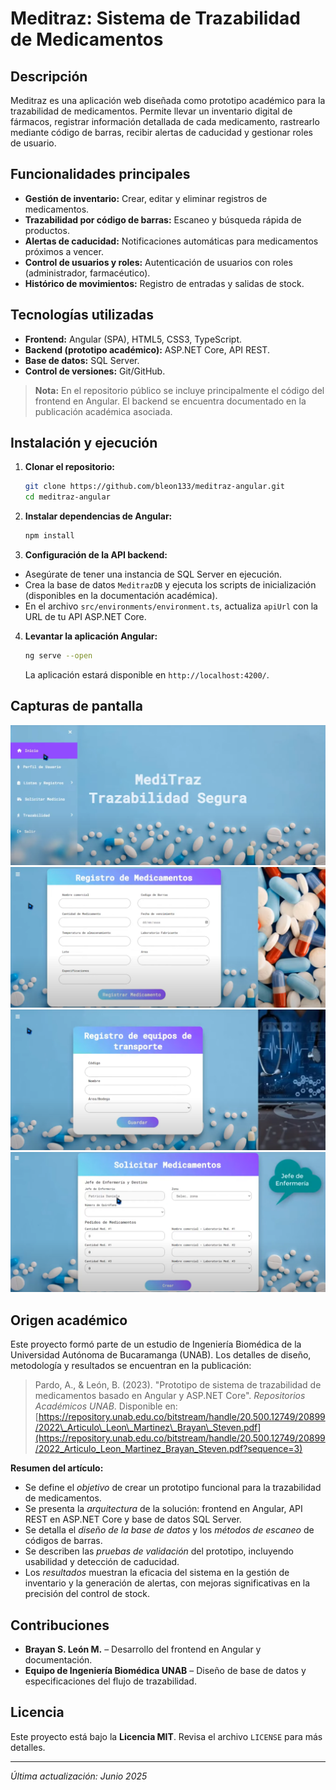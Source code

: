 # Meditraz: Sistema de Trazabilidad de Medicamentos

## Descripción

Meditraz es una aplicación web diseñada como prototipo académico para la trazabilidad de medicamentos. Permite llevar un inventario digital de fármacos, registrar información detallada de cada medicamento, rastrearlo mediante código de barras, recibir alertas de caducidad y gestionar roles de usuario.

## Funcionalidades principales

* **Gestión de inventario:** Crear, editar y eliminar registros de medicamentos.
* **Trazabilidad por código de barras:** Escaneo y búsqueda rápida de productos.
* **Alertas de caducidad:** Notificaciones automáticas para medicamentos próximos a vencer.
* **Control de usuarios y roles:** Autenticación de usuarios con roles (administrador, farmacéutico).
* **Histórico de movimientos:** Registro de entradas y salidas de stock.

## Tecnologías utilizadas

* **Frontend:** Angular (SPA), HTML5, CSS3, TypeScript.
* **Backend (prototipo académico):** ASP.NET Core, API REST.
* **Base de datos:** SQL Server.
* **Control de versiones:** Git/GitHub.

> **Nota:** En el repositorio público se incluye principalmente el código del frontend en Angular. El backend se encuentra documentado en la publicación académica asociada.

## Instalación y ejecución

1. **Clonar el repositorio:**

   ```bash
   git clone https://github.com/bleon133/meditraz-angular.git
   cd meditraz-angular
   ```

2. **Instalar dependencias de Angular:**

   ```bash
   npm install
   ```

3. **Configuración de la API backend:**

* Asegúrate de tener una instancia de SQL Server en ejecución.
* Crea la base de datos `MeditrazDB` y ejecuta los scripts de inicialización (disponibles en la documentación académica).
* En el archivo `src/environments/environment.ts`, actualiza `apiUrl` con la URL de tu API ASP.NET Core.

4. **Levantar la aplicación Angular:**

   ```bash
   ng serve --open
   ```

   La aplicación estará disponible en `http://localhost:4200/`.

## Capturas de pantalla

<!-- Inserta aquí capturas de la interfaz: formularios de registro, listas de medicamentos, alertas de caducidad, etc. -->

![Listado de Medicamentos](./screenshots/Meditraz.png)
![Detalle de Medicamento](./screenshots/Meditraz2.png)
![Detalle de Medicamento](./screenshots/Meditraz3.png)
![Detalle de Medicamento](./screenshots/Meditraz4.png)

## Origen académico

Este proyecto formó parte de un estudio de Ingeniería Biomédica de la Universidad Autónoma de Bucaramanga (UNAB). Los detalles de diseño, metodología y resultados se encuentran en la publicación:

> Pardo, A., & León, B. (2023). "Prototipo de sistema de trazabilidad de medicamentos basado en Angular y ASP.NET Core". *Repositorios Académicos UNAB*. Disponible en: [https://repository.unab.edu.co/bitstream/handle/20.500.12749/20899/2022\_Articulo\_Leon\_Martinez\_Brayan\_Steven.pdf](https://repository.unab.edu.co/bitstream/handle/20.500.12749/20899/2022_Articulo_Leon_Martinez_Brayan_Steven.pdf?sequence=3)

**Resumen del artículo:**

* Se define el *objetivo* de crear un prototipo funcional para la trazabilidad de medicamentos.
* Se presenta la *arquitectura* de la solución: frontend en Angular, API REST en ASP.NET Core y base de datos SQL Server.
* Se detalla el *diseño de la base de datos* y los *métodos de escaneo* de códigos de barras.
* Se describen las *pruebas de validación* del prototipo, incluyendo usabilidad y detección de caducidad.
* Los *resultados* muestran la eficacia del sistema en la gestión de inventario y la generación de alertas, con mejoras significativas en la precisión del control de stock.

## Contribuciones

* **Brayan S. León M.** – Desarrollo del frontend en Angular y documentación.
* **Equipo de Ingeniería Biomédica UNAB** – Diseño de base de datos y especificaciones del flujo de trazabilidad.

## Licencia

Este proyecto está bajo la **Licencia MIT**. Revisa el archivo `LICENSE` para más detalles.

---

*Última actualización: Junio 2025*
